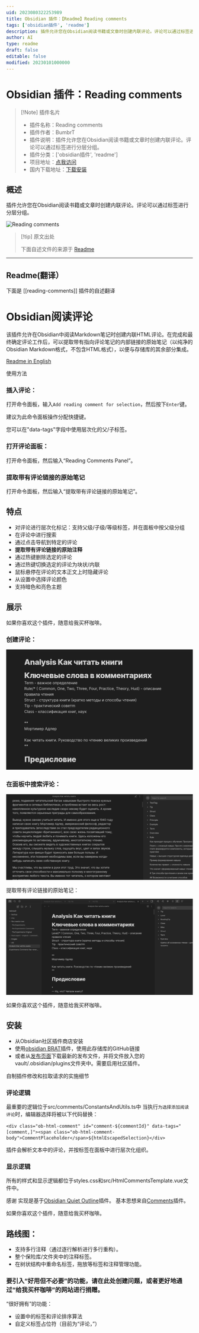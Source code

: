 ```yaml
---
uid: 2023080322253989
title: Obsidian 插件：【Readme】Reading comments
tags: ['obsidian插件', 'readme']
description: 插件允许您在Obsidian阅读书籍或文章时创建内联评论。评论可以通过标签进行分层分组。
author: AI
type: readme
draft: false
editable: false
modified: 20230101000000
---
```


# Obsidian 插件：Reading comments

> [!Note] 插件名片
> - 插件名称：Reading comments
> - 插件作者：BumbrT
> - 插件说明：插件允许您在Obsidian阅读书籍或文章时创建内联评论。评论可以通过标签进行分层分组。
> - 插件分类：['obsidian插件', 'readme']
> - 项目地址：[点我访问](https://github.com/BumbrT/obsidian-reading-comments)
> - 国内下载地址：[下载安装](https://pkmer.cn/products/plugin/pluginMarket/?reading-comments)

## 概述

插件允许您在Obsidian阅读书籍或文章时创建内联评论。评论可以通过标签进行分层分组。

![Reading comments](https://cdn.pkmer.cn/covers/reading-comments.gif!pkmer)

> [!tip] 原文出处
> 
>下面自述文件的来源于 [Readme](https://ghproxy.net/https://raw.githubusercontent.com/BumbrT/obsidian-reading-comments/master/README.md)
> 

---

## Readme(翻译）

下面是 [[reading-comments]] 插件的自述翻译


# Obsidian阅读评论
该插件允许在Obsidian中阅读Markdown笔记时创建内联HTML评论。在完成和最终确定评论工作后，可以提取带有指向评论笔记的内部链接的原始笔记（以纯净的Obsidian Markdown格式，不包含HTML格式），以便与存储库的其余部分集成。

[Readme in English](https://github.com/BumbrT/obsidian-reading-comments/blob/master/README.md)

使用方法

### 插入评论：
打开命令面板，输入`Add reading comment for selection`，然后按下`Enter`键。

建议为此命令面板操作分配快捷键。

您可以在"data-tags"字段中使用层次化的父/子标签。

### 打开评论面板：
打开命令面板，然后输入“Reading Comments Panel”。

### 提取带有评论链接的原始笔记
打开命令面板，然后输入“提取带有评论链接的原始笔记”。

## 特点
- 对评论进行层次化标记：支持父级/子级/等级标签，并在面板中按父级分组
- 在评论中进行搜索
- 通过点击导航到特定的评论
- **提取带有评论链接的原始注释**
- 通过热键删除选定的评论
- 通过热键切换选定的评论为块状/内联
- 鼠标悬停在评论的文本正文上时隐藏评论
- 从设置中选择评论颜色
- 支持暗色和亮色主题

## 展示

如果你喜欢这个插件，随意给我买杯咖啡。


### 创建评论：

![创建评论](https://raw.githubusercontent.com/BumbrT/obsidian-reading-comments/master/resources/create-comment-ru.gif)

### 在面板中搜索评论：

![搜索评论](https://raw.githubusercontent.com/BumbrT/obsidian-reading-comments/master/resources/navigate-comment-ru.gif)

提取带有评论链接的原始笔记： 

![提取原始笔记](https://raw.githubusercontent.com/BumbrT/obsidian-reading-comments/master/resources/extract-original-ru.gif)

如果你喜欢这个插件，随意给我买杯咖啡。


## 安装
- 从Obsidian社区插件商店安装
- 使用[obsidian BRAT](https://github.com/TfTHacker/obsidian42-brat)插件，使用此存储库的GitHub链接
- 或者从[发布页面](https://github.com/BumbrT/obsidian-reading-comments/releases)下载最新的发布文件，并将文件放入您的vault/.obsidian/plugins文件夹中。需要启用社区插件。

自制插件修改和拉取请求的实施细节

### 评论逻辑
最重要的逻辑位于src/comments/ConstantsAndUtils.ts中
当执行`为选择添加阅读评论`时，编辑器选择将被以下代码替换：
```
<div class="ob-html-comment" id="comment-${commentId}" data-tags="[comment,]"><span class="ob-html-comment-body">CommentPlaceholder</span>${htmlEscapedSelection}</div>
```
插件会解析文本中的评论，并按标签在面板中进行层次化组织。

### 显示逻辑
所有的样式和显示逻辑都位于styles.css和src/HtmlCommentsTemplate.vue文件中。

感谢
实现是基于[Obsidian Quiet Outline](https://github.com/guopenghui/obsidian-quiet-outline)插件。
基本思想来自[Comments](https://github.com/Darakah/obsidian-comments-plugin)插件。

如果你喜欢这个插件，随意给我买杯咖啡。


## 路线图：
- 支持多行注释（通过逐行解析进行多行重构）。
- 整个保险库/文件夹中的注释标签。
- 在树状结构中重命名标签，拖放等标签和注释管理功能。

### 要引入“好用但不必要”的功能，请在此处创建问题，或者更好地通过“给我买杯咖啡”的网站进行捐赠。

“很好拥有”的功能：
- 设置中的标签和评论排序算法
- 自定义标签占位符（目前为“评论，”）



